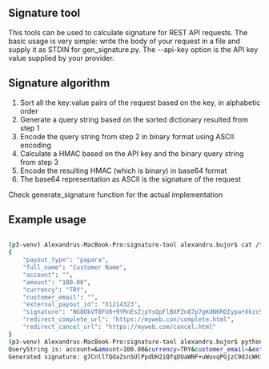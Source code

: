 ## Signature tool

This tools can be used to calculate signature for REST API requests. The basic usage is very simple: write the body of your request in a file and supply it as STDIN for gen_signature.py.
The --api-key option is the API key value supplied by your provider.

## Signature algorithm

1.	Sort all the key:value pairs of the request based on the key, in alphabetic order
2.	Generate a query string based on the sorted dictionary resulted from step 1
3.	Encode the query string from step 2 in binary format using ASCII encoding
4.	Calculate a HMAC based on the API key and the binary query string from step 3
5.	Encode the resulting HMAC (which is binary) in base64 format
6.	The base64 representation as ASCII is the signature of the request

Check generate_signature function for the actual implementation

## Example usage

```bash

(p3-venv) Alexandrus-MacBook-Pro:signature-tool alexandru.bujor$ cat /tmp/request 
{
    "payout_type": "papara",
    "full_name": "Customer Name",
    "account": "",
    "amount": "100.00",
    "currency": "TRY",
    "customer_email": "",
    "external_payout_id": "X1214323",
    "signature": "NG8OkVT0FU8+9YRnEsZjpYsQpFlBXPZn87p7gKdN6RQIypa+Xkzc9VS8BmO44TR2xgMbteuSz0leDBtiwHojew==",
    "redirect_complete_url": "https://myweb.con/complete.html",
    "redirect_cancel_url": "https://myweb.com/cancel.html"
}
(p3-venv) Alexandrus-MacBook-Pro:signature-tool alexandru.bujor$ python ./gen_signature.py --api-key "13214342" < /tmp/request
QueryString is: account=&amount=100.00&currency=TRY&customer_email=&external_payout_id=X1214323&full_name=Customer+Name&payout_type=papara&redirect_cancel_url=https%3A%2F%2Fmyweb.com%2Fcancel.html&redirect_complete_url=https%3A%2F%2Fmyweb.con%2Fcomplete.html
Generated signature: g7CnllTQda2snSUlPpdUH2iQfqDUaWNF+uWuvqPGjzC9dJcWH38skjjN3bfsZDvdBW7/tgobG613AlwJl+4JrQ==
```


